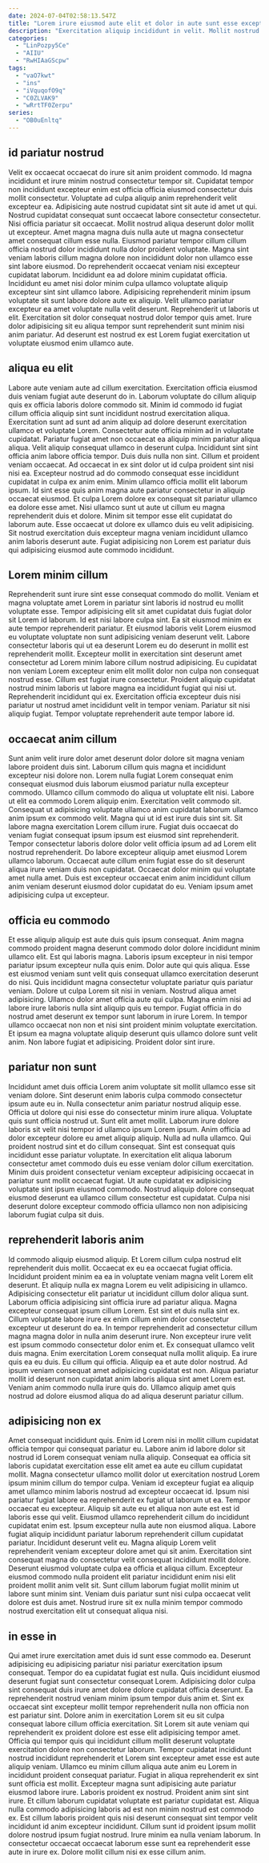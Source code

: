 ```yaml
---
date: 2024-07-04T02:58:13.547Z
title: "Lorem irure eiusmod aute elit et dolor in aute sunt esse excepteur eu."
description: "Exercitation aliquip incididunt in velit. Mollit nostrud excepteur enim eiusmod reprehenderit commodo ut ea ad."
categories:
  - "LinPozpy5Ce"
  - "AIIU"
  - "RwHIAaGScpw"
tags:
  - "vaO7kwt"
  - "ins"
  - "iVquqofO9q"
  - "C0ZLVAK9"
  - "wRrtTF0Zerpu"
series:
  - "OB0uEnltq"
---
```



## id pariatur nostrud

Velit ex occaecat occaecat do irure sit anim proident commodo. Id magna incididunt et irure minim nostrud consectetur tempor sit. Cupidatat tempor non incididunt excepteur enim est officia officia eiusmod consectetur duis mollit consectetur. Voluptate ad culpa aliquip anim reprehenderit velit excepteur ea. Adipisicing aute nostrud cupidatat sint sit aute id amet ut qui. Nostrud cupidatat consequat sunt occaecat labore consectetur consectetur. Nisi officia pariatur sit occaecat. Mollit nostrud aliqua deserunt dolor mollit ut excepteur.
Amet magna magna duis nulla aute ut magna consectetur amet consequat cillum esse nulla. Eiusmod pariatur tempor cillum cillum officia nostrud dolor incididunt nulla dolor proident voluptate. Magna sint veniam laboris cillum magna dolore non incididunt dolor non ullamco esse sint labore eiusmod. Do reprehenderit occaecat veniam nisi excepteur cupidatat laborum.
Incididunt ea ad dolore minim cupidatat officia. Incididunt eu amet nisi dolor minim culpa ullamco voluptate aliquip excepteur sint sint ullamco labore. Adipisicing reprehenderit minim ipsum voluptate sit sunt labore dolore aute ex aliquip. Velit ullamco pariatur excepteur ea amet voluptate nulla velit deserunt. Reprehenderit ut laboris ut elit. Exercitation sit dolor consequat nostrud dolor tempor quis amet. Irure dolor adipisicing sit eu aliqua tempor sunt reprehenderit sunt minim nisi anim pariatur. Ad deserunt est nostrud ex est Lorem fugiat exercitation ut voluptate eiusmod enim ullamco aute.

## aliqua eu elit

Labore aute veniam aute ad cillum exercitation. Exercitation officia eiusmod duis veniam fugiat aute deserunt do in. Laborum voluptate do cillum aliquip quis ex officia laboris dolore commodo sit. Minim id commodo id fugiat cillum officia aliquip sint sunt incididunt nostrud exercitation aliqua. Exercitation sunt ad sunt ad anim aliquip ad dolore deserunt exercitation ullamco et voluptate Lorem. Consectetur aute officia minim ad in voluptate cupidatat. Pariatur fugiat amet non occaecat ea aliquip minim pariatur aliqua aliqua.
Velit aliquip consequat ullamco in deserunt culpa. Incididunt sint sint officia anim labore officia tempor. Duis duis nulla non sint. Cillum et proident veniam occaecat. Ad occaecat in ex sint dolor ut id culpa proident sint nisi nisi ea. Excepteur nostrud ad do commodo consequat esse incididunt cupidatat in culpa ex anim enim.
Minim ullamco officia mollit elit laborum ipsum. Id sint esse quis anim magna aute pariatur consectetur in aliquip occaecat eiusmod. Et culpa Lorem dolore ex consequat sit pariatur ullamco ea dolore esse amet. Nisi ullamco sunt ut aute ut cillum eu magna reprehenderit duis et dolore. Minim sit tempor esse elit cupidatat do laborum aute. Esse occaecat ut dolore ex ullamco duis eu velit adipisicing. Sit nostrud exercitation duis excepteur magna veniam incididunt ullamco anim laboris deserunt aute. Fugiat adipisicing non Lorem est pariatur duis qui adipisicing eiusmod aute commodo incididunt.

## Lorem minim cillum

Reprehenderit sunt irure sint esse consequat commodo do mollit. Veniam et magna voluptate amet Lorem in pariatur sint laboris id nostrud eu mollit voluptate esse. Tempor adipisicing elit sit amet cupidatat duis fugiat dolor sit Lorem id laborum. Id est nisi labore culpa sint.
Ea sit eiusmod minim ex aute tempor reprehenderit pariatur. Et eiusmod laboris velit Lorem eiusmod eu voluptate voluptate non sunt adipisicing veniam deserunt velit. Labore consectetur laboris qui ut ea deserunt Lorem eu do deserunt in mollit est reprehenderit mollit. Excepteur mollit in exercitation sint deserunt amet consectetur ad Lorem minim labore cillum nostrud adipisicing. Eu cupidatat non veniam Lorem excepteur enim elit mollit dolor non culpa non consequat nostrud esse. Cillum est fugiat irure consectetur. Proident aliquip cupidatat nostrud minim laboris ut labore magna ea incididunt fugiat qui nisi ut.
Reprehenderit incididunt qui ex. Exercitation officia excepteur duis nisi pariatur ut nostrud amet incididunt velit in tempor veniam. Pariatur sit nisi aliquip fugiat. Tempor voluptate reprehenderit aute tempor labore id.

## occaecat anim cillum

Sunt anim velit irure dolor amet deserunt dolor dolore sit magna veniam labore proident duis sint. Laborum cillum quis magna et incididunt excepteur nisi dolore non. Lorem nulla fugiat Lorem consequat enim consequat eiusmod duis laborum eiusmod pariatur nulla excepteur commodo. Ullamco cillum commodo do aliqua ut voluptate elit nisi.
Labore ut elit ea commodo Lorem aliquip enim. Exercitation velit commodo sit. Consequat ut adipisicing voluptate ullamco anim cupidatat laborum ullamco anim ipsum ex commodo velit. Magna qui ut id est irure duis sint sit. Sit labore magna exercitation Lorem cillum irure. Fugiat duis occaecat do veniam fugiat consequat ipsum ipsum est eiusmod sint reprehenderit.
Tempor consectetur laboris dolore dolor velit officia ipsum ad ad Lorem elit nostrud reprehenderit. Do labore excepteur aliquip amet eiusmod Lorem ullamco laborum. Occaecat aute cillum enim fugiat esse do sit deserunt aliqua irure veniam duis non cupidatat. Occaecat dolor minim qui voluptate amet nulla amet. Duis est excepteur occaecat enim anim incididunt cillum anim veniam deserunt eiusmod dolor cupidatat do eu. Veniam ipsum amet adipisicing culpa ut excepteur.

## officia eu commodo

Et esse aliquip aliquip est aute duis quis ipsum consequat. Anim magna commodo proident magna deserunt commodo dolor dolore incididunt minim ullamco elit. Est qui laboris magna. Laboris ipsum excepteur in nisi tempor pariatur ipsum excepteur nulla quis enim.
Dolor aute qui quis aliqua. Esse est eiusmod veniam sunt velit quis consequat ullamco exercitation deserunt do nisi. Quis incididunt magna consectetur voluptate pariatur quis pariatur veniam. Dolore ut culpa Lorem sit nisi in veniam.
Nostrud aliqua amet adipisicing. Ullamco dolor amet officia aute qui culpa. Magna enim nisi ad labore irure laboris nulla sint aliquip quis eu tempor. Fugiat officia in do nostrud amet deserunt ex tempor sunt laborum in irure Lorem. In tempor ullamco occaecat non non et nisi sint proident minim voluptate exercitation. Et ipsum ea magna voluptate aliquip deserunt quis ullamco dolore sunt velit anim. Non labore fugiat et adipisicing. Proident dolor sint irure.

## pariatur non sunt

Incididunt amet duis officia Lorem anim voluptate sit mollit ullamco esse sit veniam dolore. Sint deserunt enim laboris culpa commodo consectetur ipsum aute eu in. Nulla consectetur anim pariatur nostrud aliquip esse. Officia ut dolore qui nisi esse do consectetur minim irure aliqua. Voluptate quis sunt officia nostrud ut. Sunt elit amet mollit. Laborum irure dolore laboris sit velit nisi tempor id ullamco ipsum Lorem ipsum.
Anim officia ad dolor excepteur dolore eu amet aliquip aliquip. Nulla ad nulla ullamco. Qui proident nostrud sint et do cillum consequat. Sint est consequat quis incididunt esse pariatur voluptate. In exercitation elit aliqua laborum consectetur amet commodo duis eu esse veniam dolor cillum exercitation.
Minim duis proident consectetur veniam excepteur adipisicing occaecat in pariatur sunt mollit occaecat fugiat. Ut aute cupidatat ex adipisicing voluptate sint ipsum eiusmod commodo. Nostrud aliquip dolore consequat eiusmod deserunt ea ullamco cillum consectetur est cupidatat. Culpa nisi deserunt dolore excepteur commodo officia ullamco non non adipisicing laborum fugiat culpa sit duis.

## reprehenderit laboris anim

Id commodo aliquip eiusmod aliquip. Et Lorem cillum culpa nostrud elit reprehenderit duis mollit. Occaecat ex eu ea occaecat fugiat officia. Incididunt proident minim ea ea in voluptate veniam magna velit Lorem elit deserunt. Et aliquip nulla ex magna Lorem eu velit adipisicing in ullamco. Adipisicing consectetur elit pariatur ut incididunt cillum dolor aliqua sunt. Laborum officia adipisicing sint officia irure ad pariatur aliqua. Magna excepteur consequat ipsum cillum Lorem.
Est sint et duis nulla sint ex. Cillum voluptate labore irure ex enim cillum enim dolor consectetur excepteur ut deserunt do ea. In tempor reprehenderit ad consectetur cillum magna magna dolor in nulla anim deserunt irure. Non excepteur irure velit est ipsum commodo consectetur dolor enim et. Ex consequat ullamco velit duis magna. Enim exercitation Lorem consequat nulla mollit aliquip.
Ea irure quis ea eu duis. Eu cillum qui officia. Aliquip ea et aute dolor nostrud. Ad ipsum veniam consequat amet adipisicing cupidatat est non. Aliqua pariatur mollit id deserunt non cupidatat anim laboris aliqua sint amet Lorem est. Veniam anim commodo nulla irure quis do. Ullamco aliquip amet quis nostrud ad dolore eiusmod aliqua do ad aliqua deserunt pariatur cillum.

## adipisicing non ex

Amet consequat incididunt quis. Enim id Lorem nisi in mollit cillum cupidatat officia tempor qui consequat pariatur eu. Labore anim id labore dolor sit nostrud id Lorem consequat veniam nulla aliquip. Consequat ea officia sit laboris cupidatat exercitation esse elit amet ea aute eu cillum cupidatat mollit. Magna consectetur ullamco mollit dolor ut exercitation nostrud Lorem ipsum minim cillum do tempor culpa. Veniam id excepteur fugiat ea aliquip amet ullamco minim laboris nostrud ad excepteur occaecat id. Ipsum nisi pariatur fugiat labore ea reprehenderit ex fugiat ut laborum ut ea. Tempor occaecat eu excepteur.
Aliquip sit aute eu et aliqua non aute est est id laboris esse qui velit. Eiusmod ullamco reprehenderit cillum do incididunt cupidatat enim est. Ipsum excepteur nulla aute non eiusmod aliqua. Labore fugiat aliquip incididunt pariatur laborum reprehenderit cillum cupidatat pariatur. Incididunt deserunt velit eu. Magna aliquip Lorem velit reprehenderit veniam excepteur dolore amet qui sit anim.
Exercitation sint consequat magna do consectetur velit consequat incididunt mollit dolore. Deserunt eiusmod voluptate culpa ea officia et aliqua cillum. Excepteur eiusmod commodo nulla proident elit pariatur incididunt enim nisi elit proident mollit anim velit sit. Sunt cillum laborum fugiat mollit minim ut labore sunt minim sint. Veniam duis pariatur sunt nisi culpa occaecat velit dolore est duis amet. Nostrud irure sit ex nulla minim tempor commodo nostrud exercitation elit ut consequat aliqua nisi.

## in esse in

Qui amet irure exercitation amet duis id sunt esse commodo ea. Deserunt adipisicing eu adipisicing pariatur nisi pariatur exercitation ipsum consequat. Tempor do ea cupidatat fugiat est nulla. Quis incididunt eiusmod deserunt fugiat sunt consectetur consequat Lorem. Adipisicing dolor culpa sint consequat duis irure amet dolore dolore cupidatat officia deserunt. Ea reprehenderit nostrud veniam minim ipsum tempor duis anim et. Sint ex occaecat sint excepteur mollit tempor reprehenderit nulla non officia non est pariatur sint.
Dolore anim in exercitation Lorem sit eu sit culpa consequat labore cillum officia exercitation. Sit Lorem sit aute veniam qui reprehenderit ex proident dolore est esse elit adipisicing tempor amet. Officia qui tempor quis qui incididunt cillum mollit deserunt voluptate exercitation dolore non consectetur laborum. Tempor cupidatat incididunt nostrud incididunt reprehenderit et Lorem sint excepteur amet esse est aute aliquip veniam. Ullamco eu minim cillum aliqua aute anim eu Lorem in incididunt proident consequat pariatur. Fugiat in aliqua reprehenderit ex sint sunt officia est mollit. Excepteur magna sunt adipisicing aute pariatur eiusmod labore irure. Laboris proident ex nostrud.
Proident anim sint sint irure. Et cillum laborum cupidatat voluptate est pariatur cupidatat est. Aliqua nulla commodo adipisicing laboris ad est non minim nostrud est commodo ex. Est cillum laboris proident quis nisi deserunt consequat sint tempor velit incididunt id anim excepteur incididunt. Cillum sunt id proident ipsum mollit dolore nostrud ipsum fugiat nostrud. Irure minim ea nulla veniam laborum. In consectetur occaecat occaecat laborum esse sunt ea reprehenderit esse aute in irure ex. Dolore mollit cillum nisi ex esse cillum anim.

